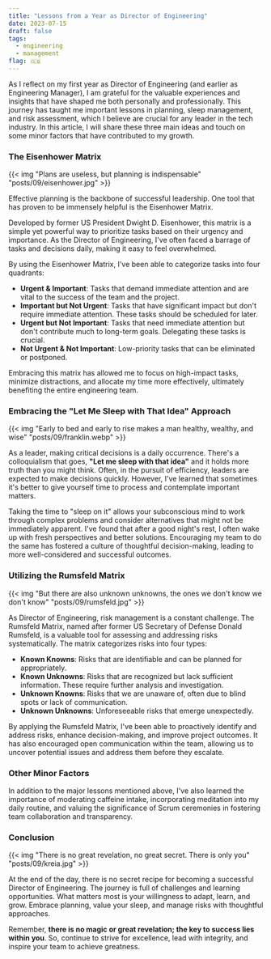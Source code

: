 ```yaml
---
title: "Lessons from a Year as Director of Engineering"
date: 2023-07-15
draft: false
tags:
  - engineering
  - management
flag: 🇬🇧
---
```


As I reflect on my first year as Director of Engineering (and earlier as Engineering Manager), I am grateful for the valuable experiences and insights that have shaped me both personally and professionally. This journey has taught me important lessons in planning, sleep management, and risk assessment, which I believe are crucial for any leader in the tech industry. In this article, I will share these three main ideas and touch on some minor factors that have contributed to my growth.

### The Eisenhower Matrix

{{< img "Plans are useless, but planning is indispensable" "posts/09/eisenhower.jpg" >}}

Effective planning is the backbone of successful leadership. One tool that has proven to be immensely helpful is the Eisenhower Matrix. 

Developed by former US President Dwight D. Eisenhower, this matrix is a simple yet powerful way to prioritize tasks based on their urgency and importance. As the Director of Engineering, I've often faced a barrage of tasks and decisions daily, making it easy to feel overwhelmed.

By using the Eisenhower Matrix, I've been able to categorize tasks into four quadrants:            

- **Urgent & Important**: Tasks that demand immediate attention and are vital to the success of the team and the project.
- **Important but Not Urgent**: Tasks that have significant impact but don't require immediate attention. These tasks should be scheduled for later.
- **Urgent but Not Important**: Tasks that need immediate attention but don't contribute much to long-term goals. Delegating these tasks is crucial.
- **Not Urgent & Not Important**: Low-priority tasks that can be eliminated or postponed.

Embracing this matrix has allowed me to focus on high-impact tasks, minimize distractions, and allocate my time more effectively, ultimately benefiting the entire engineering team.

### Embracing the "Let Me Sleep with That Idea" Approach

{{< img "Early to bed and early to rise makes a man healthy, wealthy, and wise" "posts/09/franklin.webp" >}}

As a leader, making critical decisions is a daily occurrence. There's a colloquialism that goes, **"Let me sleep with that idea"** and it holds more truth than you might think. Often, in the pursuit of efficiency, leaders are expected to make decisions quickly. However, I've learned that sometimes it's better to give yourself time to process and contemplate important matters.

Taking the time to "sleep on it" allows your subconscious mind to work through complex problems and consider alternatives that might not be immediately apparent. I've found that after a good night's rest, I often wake up with fresh perspectives and better solutions. Encouraging my team to do the same has fostered a culture of thoughtful decision-making, leading to more well-considered and successful outcomes.

### Utilizing the Rumsfeld Matrix

{{< img "But there are also unknown unknowns, the ones we don't know we don't know" "posts/09/rumsfeld.jpg" >}}

As Director of Engineering, risk management is a constant challenge. The Rumsfeld Matrix, named after former US Secretary of Defense Donald Rumsfeld, is a valuable tool for assessing and addressing risks systematically. The matrix categorizes risks into four types:

- **Known Knowns**: Risks that are identifiable and can be planned for appropriately.
- **Known Unknowns**: Risks that are recognized but lack sufficient information. These require further analysis and investigation.
- **Unknown Knowns**: Risks that we are unaware of, often due to blind spots or lack of communication.
- **Unknown Unknowns**: Unforeseeable risks that emerge unexpectedly.

By applying the Rumsfeld Matrix, I've been able to proactively identify and address risks, enhance decision-making, and improve project outcomes. It has also encouraged open communication within the team, allowing us to uncover potential issues and address them before they escalate.

### Other Minor Factors 

In addition to the major lessons mentioned above, I've also learned the importance of moderating caffeine intake, incorporating meditation into my daily routine, and valuing the significance of Scrum ceremonies in fostering team collaboration and transparency.

### Conclusion

{{< img "There is no great revelation, no great secret. There is only you" "posts/09/kreia.jpg" >}}

At the end of the day, there is no secret recipe for becoming a successful Director of Engineering. The journey is full of challenges and learning opportunities. What matters most is your willingness to adapt, learn, and grow. Embrace planning, value your sleep, and manage risks with thoughtful approaches. 

Remember, **there is no magic or great revelation; the key to success lies within you**. So, continue to strive for excellence, lead with integrity, and inspire your team to achieve greatness.